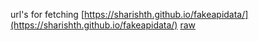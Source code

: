 url's for fetching
[https://sharishth.github.io/fakeapidata/](https://sharishth.github.io/fakeapidata/)
[raw](https://raw.githubusercontent.com/Sharishth/fakeapidata/master/data.json)